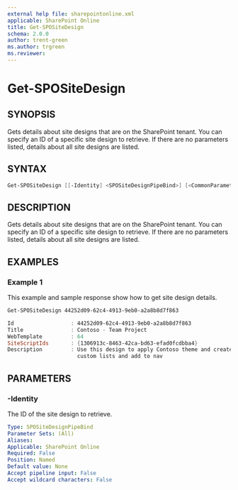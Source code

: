 ```yaml
---
external help file: sharepointonline.xml
applicable: SharePoint Online
title: Get-SPOSiteDesign
schema: 2.0.0
author: trent-green
ms.author: trgreen
ms.reviewer:
---
```


# Get-SPOSiteDesign

## SYNOPSIS

Gets details about site designs that are on the SharePoint tenant. You can specify an ID of a specific site design to retrieve. If there are no parameters listed, details about all site designs are listed.

## SYNTAX

```powershell
Get-SPOSiteDesign [[-Identity] <SPOSiteDesignPipeBind>] [<CommonParameters>]
```

## DESCRIPTION

Gets details about site designs that are on the SharePoint tenant. You can specify an ID of a specific site design to retrieve. If there are no parameters listed, details about all site designs are listed.

## EXAMPLES

### Example 1

This example and sample response show how to get site design details.

```powershell
Get-SPOSiteDesign 44252d09-62c4-4913-9eb0-a2a8b8d7f863

Id                  : 44252d09-62c4-4913-9eb0-a2a8b8d7f863
Title               : Contoso - Team Project
WebTemplate         : 64
SiteScriptIds       : {1306913c-8463-42ca-bd63-efad0fcdbba4}
Description         : Use this design to apply Contoso theme and create
                      custom lists and add to nav
```

## PARAMETERS

### -Identity

The ID of the site design to retrieve.

```yaml
Type: SPOSiteDesignPipeBind
Parameter Sets: (All)
Aliases:
Applicable: SharePoint Online
Required: False
Position: Named
Default value: None
Accept pipeline input: False
Accept wildcard characters: False
```
